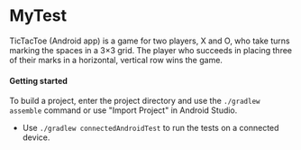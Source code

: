 # MyTest
TicTacToe (Android app) is a game for two players, X and O, who take turns marking the spaces in a 3×3 grid. The player who succeeds in placing three of their marks in a horizontal, vertical row wins the game.

#### Getting started
To build a project, enter the project directory and use the `./gradlew assemble` command or use "Import Project" in Android Studio.
- Use `./gradlew connectedAndroidTest` to run the tests on a connected device.